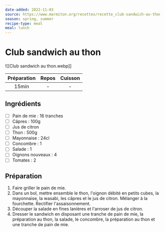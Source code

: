 ```yaml
---
date-added: 2022-11-03
source: https://www.marmiton.org/recettes/recette_club-sandwich-au-thon_169952.aspx
season: spring, summer
recipe-type: meal
meal: lunch
---
```


# Club sandwich au thon

![[Club sandwich au thon.webp]]

| Préparation | Repos | Cuisson |
|:-----------:|:-----:|:-------:|
|    15min    |   -   |    -    |

## Ingrédients

- [ ] Pain de mie : 16 tranches
- [ ] Câpres : 100g
- [ ] Jus de citron
- [ ] Thon : 500g
- [ ] Mayonnaise : 24cl
- [ ] Concombre : 1
- [ ] Salade : 1
- [ ] Oignons nouveaux : 4
- [ ] Tomates : 2

## Préparation

1. Faire griller le pain de mie.
2. Dans un bol, mettre ensemble le thon, l'oignon débité en petits cubes, la mayonnaise, la wasabi, les câpres et le jus de citron. Mélanger à la fourchette. Rectifier l'assaisonnement.
3. Découper la salade en fines lanières et l'arroser de jus de citron.
4. Dresser le sandwich en disposant une tranche de pain de mie, la préparation au thon, la salade, le concombre, la préparation au thon et une tranche de pain de mie.
